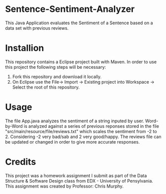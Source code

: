 # Sentence-Sentiment-Analyzer

This Java Application evaluates the Sentiment of a Sentence based on a data set with previous reviews.

# Installion

This repository contains a Eclipse project built with Maven. In order to use this project the following steps will be necessary:

1) Fork this repository and download it locally.
2) On Eclipse use the File-> Import -> Existing project into Workspace -> Select the root of this repository.

# Usage

The file App.java analyzes the sentiment of a string inputed by user. Word-by-Word is analyzed against a series of previous reponses stored in the file "src/main/resource/file/reviews.txt" which scales the sentiment from -2 to 2. Considering -2 very bad/sab and 2 very good/happy. The reviews file can be updated or changed in order to give more accurate responses.

# Credits

This project was a homework assignment I submit as part of the Data Structure & Software Design class from EDX - University of Pensylvania. This assignment was created by Professor: Chris Murphy.

